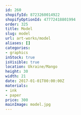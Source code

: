```yaml
---
id: 260
shopifyId: 8723260014922
shopifyOptionId: 47772418801994
order: 325
title: Model
slug: model
url: art-works/model
aliases: []
categories:
- graphics
inStock: true
isVisible: true
location: Ukraine/Mango
height: 30
width: 21
date: 2017-01-01T00:00:00Z
materials:
- ink
- paper
price: 300
mainImage: model.jpg
---
```

